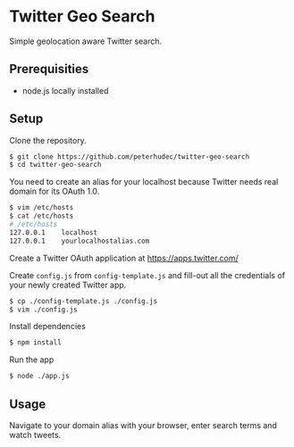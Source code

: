 # Twitter Geo Search

Simple geolocation aware Twitter search.

## Prerequisities

- node.js locally installed

## Setup

Clone the repository.

```bash
$ git clone https://github.com/peterhudec/twitter-geo-search
$ cd twitter-geo-search
```

You need to create an alias for your localhost because Twitter needs real domain for its OAuth 1.0.

```bash
$ vim /etc/hosts
$ cat /etc/hosts
# /etc/hosts
127.0.0.1    localhost
127.0.0.1    yourlocalhostalias.com
```

Create a Twitter OAuth application at https://apps.twitter.com/

Create `config.js` from `config-template.js` and fill-out all the credentials of your newly created Twitter app.

```bash
$ cp ./config-template.js ./config.js
$ vim ./config.js
```

Install dependencies

```bash
$ npm install
```

Run the app

```bash
$ node ./app.js
```

## Usage

Navigate to your domain alias with your browser, enter search terms and watch tweets.
